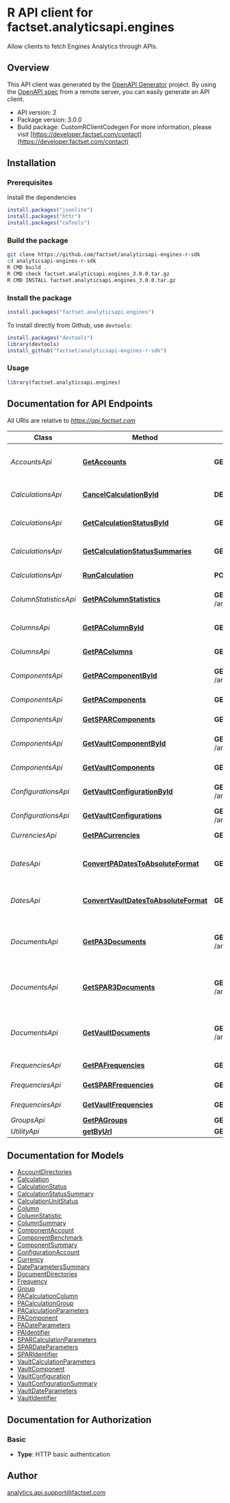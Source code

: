 # R API client for factset.analyticsapi.engines

Allow clients to fetch Engines Analytics through APIs.

## Overview
This API client was generated by the [OpenAPI Generator](https://openapi-generator.tech) project. By using the [OpenAPI spec](https://openapis.org) from a remote server, you can easily generate an API client.

- API version: 2
- Package version: 3.0.0
- Build package: CustomRClientCodegen
For more information, please visit [https://developer.factset.com/contact](https://developer.factset.com/contact)

## Installation

### Prerequisites

Install the dependencies

```R
install.packages("jsonlite")
install.packages("httr")
install.packages("caTools")
```

### Build the package

```sh
git clone https://github.com/factset/analyticsapi-engines-r-sdk
cd analyticsapi-engines-r-sdk
R CMD build .
R CMD check factset.analyticsapi.engines_3.0.0.tar.gz
R CMD INSTALL factset.analyticsapi.engines_3.0.0.tar.gz
```

### Install the package

```R
install.packages("factset.analyticsapi.engines")
```

To install directly from Github, use `devtools`:
```R
install.packages("devtools")
library(devtools)
install_github("factset/analyticsapi-engines-r-sdk")
```

### Usage

```R
library(factset.analyticsapi.engines)
```

## Documentation for API Endpoints

All URIs are relative to *https://api.factset.com*

Class | Method | HTTP request | Description
------------ | ------------- | ------------- | -------------
*AccountsApi* | [**GetAccounts**](docs/AccountsApi.md#GetAccounts) | **GET** /analytics/lookups/v2/accounts/{path} | Get accounts and sub-directories in a directory
*CalculationsApi* | [**CancelCalculationById**](docs/CalculationsApi.md#CancelCalculationById) | **DELETE** /analytics/engines/v2/calculations/{id} | Cancel calculation by id
*CalculationsApi* | [**GetCalculationStatusById**](docs/CalculationsApi.md#GetCalculationStatusById) | **GET** /analytics/engines/v2/calculations/{id} | Get calculation status by id
*CalculationsApi* | [**GetCalculationStatusSummaries**](docs/CalculationsApi.md#GetCalculationStatusSummaries) | **GET** /analytics/engines/v2/calculations | Get all calculation statuses
*CalculationsApi* | [**RunCalculation**](docs/CalculationsApi.md#RunCalculation) | **POST** /analytics/engines/v2/calculations | Run calculation
*ColumnStatisticsApi* | [**GetPAColumnStatistics**](docs/ColumnStatisticsApi.md#GetPAColumnStatistics) | **GET** /analytics/lookups/v2/engines/pa/columnstatistics | Get PA column statistics
*ColumnsApi* | [**GetPAColumnById**](docs/ColumnsApi.md#GetPAColumnById) | **GET** /analytics/lookups/v2/engines/pa/columns/{id} | Get PA column settings
*ColumnsApi* | [**GetPAColumns**](docs/ColumnsApi.md#GetPAColumns) | **GET** /analytics/lookups/v2/engines/pa/columns | Get PA columns
*ComponentsApi* | [**GetPAComponentById**](docs/ComponentsApi.md#GetPAComponentById) | **GET** /analytics/lookups/v2/engines/pa/components/{id} | Get PA component by id
*ComponentsApi* | [**GetPAComponents**](docs/ComponentsApi.md#GetPAComponents) | **GET** /analytics/lookups/v2/engines/pa/components | Get PA components
*ComponentsApi* | [**GetSPARComponents**](docs/ComponentsApi.md#GetSPARComponents) | **GET** /analytics/lookups/v2/engines/spar/components | Get SPAR components
*ComponentsApi* | [**GetVaultComponentById**](docs/ComponentsApi.md#GetVaultComponentById) | **GET** /analytics/lookups/v2/engines/vault/components/{id} | Get Vault component by id
*ComponentsApi* | [**GetVaultComponents**](docs/ComponentsApi.md#GetVaultComponents) | **GET** /analytics/lookups/v2/engines/vault/components | Get Vault components
*ConfigurationsApi* | [**GetVaultConfigurationById**](docs/ConfigurationsApi.md#GetVaultConfigurationById) | **GET** /analytics/lookups/v2/engines/vault/configurations/{id} | Get Vault configuration by id
*ConfigurationsApi* | [**GetVaultConfigurations**](docs/ConfigurationsApi.md#GetVaultConfigurations) | **GET** /analytics/lookups/v2/engines/vault/configurations | Get Vault configurations
*CurrenciesApi* | [**GetPACurrencies**](docs/CurrenciesApi.md#GetPACurrencies) | **GET** /analytics/lookups/v2/engines/pa/currencies | Get PA currencies
*DatesApi* | [**ConvertPADatesToAbsoluteFormat**](docs/DatesApi.md#ConvertPADatesToAbsoluteFormat) | **GET** /analytics/lookups/v2/engines/pa/dates | Convert PA dates to absolute format
*DatesApi* | [**ConvertVaultDatesToAbsoluteFormat**](docs/DatesApi.md#ConvertVaultDatesToAbsoluteFormat) | **GET** /analytics/lookups/v2/engines/vault/dates | Convert Vault dates to absolute format
*DocumentsApi* | [**GetPA3Documents**](docs/DocumentsApi.md#GetPA3Documents) | **GET** /analytics/lookups/v2/engines/pa/documents/{path} | Get PA3 documents and sub-directories in a directory
*DocumentsApi* | [**GetSPAR3Documents**](docs/DocumentsApi.md#GetSPAR3Documents) | **GET** /analytics/lookups/v2/engines/spar/documents/{path} | Gets SPAR3 documents and sub-directories in a directory
*DocumentsApi* | [**GetVaultDocuments**](docs/DocumentsApi.md#GetVaultDocuments) | **GET** /analytics/lookups/v2/engines/vault/documents/{path} | Get Vault documents and sub-directories in a directory
*FrequenciesApi* | [**GetPAFrequencies**](docs/FrequenciesApi.md#GetPAFrequencies) | **GET** /analytics/lookups/v2/engines/pa/frequencies | Get PA frequencies
*FrequenciesApi* | [**GetSPARFrequencies**](docs/FrequenciesApi.md#GetSPARFrequencies) | **GET** /analytics/lookups/v2/engines/spar/frequencies | Get SPAR frequencies
*FrequenciesApi* | [**GetVaultFrequencies**](docs/FrequenciesApi.md#GetVaultFrequencies) | **GET** /analytics/lookups/v2/engines/vault/frequencies | Get Vault frequencies
*GroupsApi* | [**GetPAGroups**](docs/GroupsApi.md#GetPAGroups) | **GET** /analytics/lookups/v2/engines/pa/groups | Get PA groups
*UtilityApi* | [**getByUrl**](docs/UtilityApi.md#getByUrl) | **GET** {url} | Get by url

## Documentation for Models

 - [AccountDirectories](docs/AccountDirectories.md)
 - [Calculation](docs/Calculation.md)
 - [CalculationStatus](docs/CalculationStatus.md)
 - [CalculationStatusSummary](docs/CalculationStatusSummary.md)
 - [CalculationUnitStatus](docs/CalculationUnitStatus.md)
 - [Column](docs/Column.md)
 - [ColumnStatistic](docs/ColumnStatistic.md)
 - [ColumnSummary](docs/ColumnSummary.md)
 - [ComponentAccount](docs/ComponentAccount.md)
 - [ComponentBenchmark](docs/ComponentBenchmark.md)
 - [ComponentSummary](docs/ComponentSummary.md)
 - [ConfigurationAccount](docs/ConfigurationAccount.md)
 - [Currency](docs/Currency.md)
 - [DateParametersSummary](docs/DateParametersSummary.md)
 - [DocumentDirectories](docs/DocumentDirectories.md)
 - [Frequency](docs/Frequency.md)
 - [Group](docs/Group.md)
 - [PACalculationColumn](docs/PACalculationColumn.md)
 - [PACalculationGroup](docs/PACalculationGroup.md)
 - [PACalculationParameters](docs/PACalculationParameters.md)
 - [PAComponent](docs/PAComponent.md)
 - [PADateParameters](docs/PADateParameters.md)
 - [PAIdentifier](docs/PAIdentifier.md)
 - [SPARCalculationParameters](docs/SPARCalculationParameters.md)
 - [SPARDateParameters](docs/SPARDateParameters.md)
 - [SPARIdentifier](docs/SPARIdentifier.md)
 - [VaultCalculationParameters](docs/VaultCalculationParameters.md)
 - [VaultComponent](docs/VaultComponent.md)
 - [VaultConfiguration](docs/VaultConfiguration.md)
 - [VaultConfigurationSummary](docs/VaultConfigurationSummary.md)
 - [VaultDateParameters](docs/VaultDateParameters.md)
 - [VaultIdentifier](docs/VaultIdentifier.md)


## Documentation for Authorization


### Basic

- **Type**: HTTP basic authentication



## Author

analytics.api.support@factset.com

